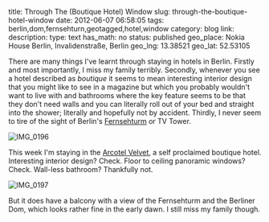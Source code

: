 title: Through The (Boutique Hotel) Window
slug: through-the-boutique-hotel-window
date: 2012-06-07 06:58:05
tags: berlin,dom,fernsehturn,geotagged,hotel,window
category: blog
link: 
description: 
type: text
has_math: no
status: published
geo_place: Nokia House Berlin, Invalidenstraße, Berlin
geo_lng: 13.38521
geo_lat: 52.53105

There are many things I've learnt through staying in hotels in Berlin. Firstly and most importantly, I miss my family terribly. Secondly, whenever you see a hotel described as *boutique* it seems to mean interesting interior design that you might like to see in a magazine but which you probably wouldn't want to live with and bathrooms where the key feature seems to be that they don't need walls and you can literally roll out of your bed and straight into the shower; literally and hopefully not by accident. Thirdly, I never seem to tire of the sight of Berlin's [Fernsehturm](https://en.wikipedia.org/wiki/Fernsehturm_Berlin "https://en.wikipedia.org/wiki/Fernsehturm_Berlin") or TV Tower.

<!-- TEASER_END -->

![](/wp-content/uploads/2012/06/IMG_0196-e1339048322859.jpg "IMG_0196")

This week I'm staying in the [Arcotel Velvet](https://www.arcotelhotels.com/en/velvet_hotel_berlin/ "https://www.arcotelhotels.com/en/velvet_hotel_berlin/"), a self proclaimed boutique hotel. Interesting interior design? Check. Floor to ceiling panoramic windows? Check. Wall-less bathroom? Thankfully not.

![](/wp-content/uploads/2012/06/IMG_0197-e1339048381860.jpg "IMG_0197")

But it does have a balcony with a view of the Fernsehturm and the Berliner Dom, which looks rather fine in the early dawn. I still miss my family though.




